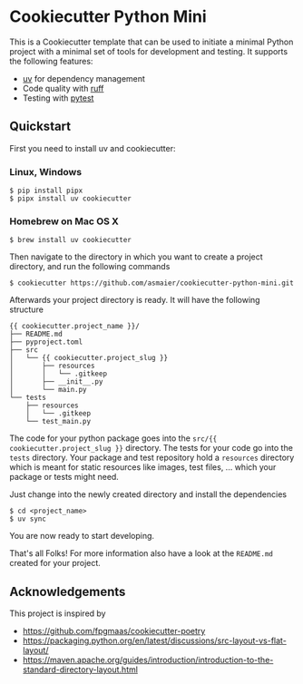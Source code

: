 # Cookiecutter Python Mini

This is a Cookiecutter template that can be used to initiate a minimal Python project with a minimal set of tools for development
and testing. It supports the following features:

- [uv](https://docs.astral.sh/uv/) for dependency management
- Code quality with [ruff](https://github.com/charliermarsh/ruff)
- Testing with [pytest](https://docs.pytest.org/)

## Quickstart

First you need to install uv and cookiecutter:

### Linux, Windows

    $ pip install pipx
    $ pipx install uv cookiecutter


### Homebrew on Mac OS X

    $ brew install uv cookiecutter


Then navigate to the directory in which you want to
create a project directory, and run the following commands

    $ cookiecutter https://github.com/asmaier/cookiecutter-python-mini.git


Afterwards your project directory is ready. It will have the following structure
```
{{ cookiecutter.project_name }}/
├── README.md
├── pyproject.toml
├── src
│   └── {{ cookiecutter.project_slug }}
│       ├── resources
│       │   └── .gitkeep
│       ├── __init__.py
│       └── main.py
└── tests
    ├── resources
    │   └── .gitkeep
    └── test_main.py
```
The code for your python package goes
into the `src/{{ cookiecutter.project_slug }}` directory. 
The tests for your code go into the `tests` directory. Your package and test repository 
hold a `resources` directory which is meant for static resources like images, test files, ...
which your package or tests might need.

Just change into the newly
created directory and install the dependencies

    $ cd <project_name>
    $ uv sync

You are now ready to start developing.

That's all Folks! For more information also have a look at the `README.md` created for your project.

## Acknowledgements

This project is inspired by 

- https://github.com/fpgmaas/cookiecutter-poetry
- https://packaging.python.org/en/latest/discussions/src-layout-vs-flat-layout/
- https://maven.apache.org/guides/introduction/introduction-to-the-standard-directory-layout.html
